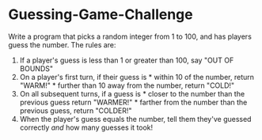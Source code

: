 # Guessing-Game-Challenge
Write a program that picks a random integer from 1 to 100, and has players guess the number. 
The rules are:  
1. If a player's guess is less than 1 or greater than 100, say "OUT OF BOUNDS" 
2. On a player's first turn, if their guess is  * within 10 of the number, return "WARM!"  * further than 10 away from the number, return "COLD!" 
3. On all subsequent turns, if a guess is   * closer to the number than the previous guess return "WARMER!"  * farther from the number than the previous guess, return "COLDER!" 
4. When the player's guess equals the number, tell them they've guessed correctly *and* how many guesses it took!
